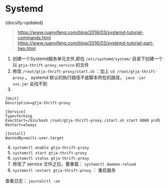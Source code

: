 #  Systemd
{docsify-updated}

> https://www.ruanyifeng.com/blog/2016/03/systemd-tutorial-commands.html  
> https://www.ruanyifeng.com/blog/2016/03/systemd-tutorial-part-two.html


1. 创建一个Systemd服务单元文件,即在 `/etc/systemd/system/` 目录下创建一个以 `gtja-thrift-proxy.service` 的文件
2. 修改 `/root/gtja-thrift-proxy/start.sh` ：加上 `cd /root/gtja-thrift-proxy` 。 systemd 默认的执行路径不是脚本所在的路径， `java -jar xxx.jar` 会找不到
3. 
```
[Unit]
Description=gtja-thrift-proxy

[Service]
Type=forking
ExecStart=/bin/bash /root/gtja-thrift-proxy./start.sh start 8080 prd5
Restart=always

[Install]
WantedBy=multi-user.target
```
4. `systemctl enable gtja-thrift-proxy`
5. `systemctl start gtja-thrift-proxy`
6. `systemctl status gtja-thrift-proxy`
7. 修改了 service 文件之后，要重载： `systemctl daemon-reload`
8. `systemctl restart gtja-thrift-proxy` ： 重启服务


查看日志： `journalctl -xe`